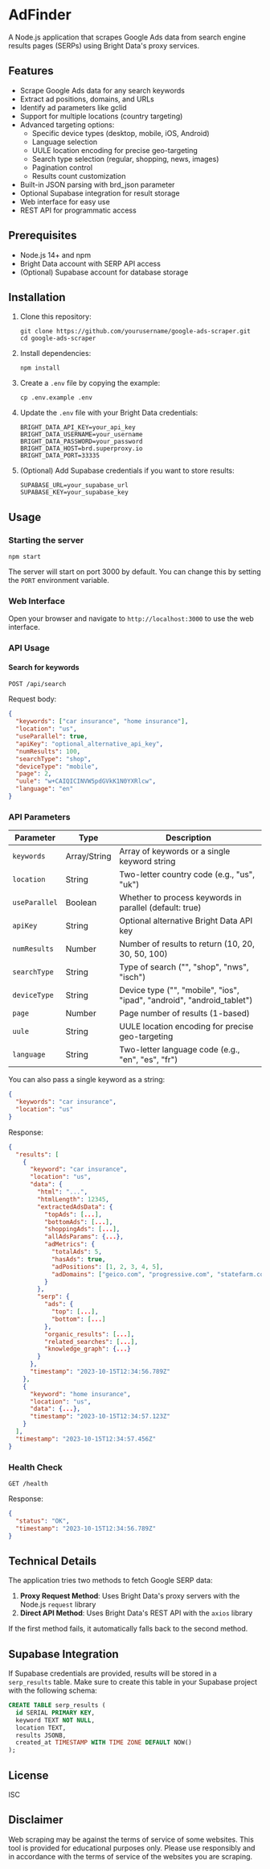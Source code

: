 # AdFinder

A Node.js application that scrapes Google Ads data from search engine results pages (SERPs) using Bright Data's proxy services.

## Features

- Scrape Google Ads data for any search keywords
- Extract ad positions, domains, and URLs
- Identify ad parameters like gclid
- Support for multiple locations (country targeting)
- Advanced targeting options:
  - Specific device types (desktop, mobile, iOS, Android)
  - Language selection
  - UULE location encoding for precise geo-targeting
  - Search type selection (regular, shopping, news, images)
  - Pagination control
  - Results count customization
- Built-in JSON parsing with brd_json parameter
- Optional Supabase integration for result storage
- Web interface for easy use
- REST API for programmatic access

## Prerequisites

- Node.js 14+ and npm
- Bright Data account with SERP API access
- (Optional) Supabase account for database storage

## Installation

1. Clone this repository:
   ```
   git clone https://github.com/yourusername/google-ads-scraper.git
   cd google-ads-scraper
   ```

2. Install dependencies:
   ```
   npm install
   ```

3. Create a `.env` file by copying the example:
   ```
   cp .env.example .env
   ```

4. Update the `.env` file with your Bright Data credentials:
   ```
   BRIGHT_DATA_API_KEY=your_api_key
   BRIGHT_DATA_USERNAME=your_username
   BRIGHT_DATA_PASSWORD=your_password
   BRIGHT_DATA_HOST=brd.superproxy.io
   BRIGHT_DATA_PORT=33335
   ```

5. (Optional) Add Supabase credentials if you want to store results:
   ```
   SUPABASE_URL=your_supabase_url
   SUPABASE_KEY=your_supabase_key
   ```

## Usage

### Starting the server

```
npm start
```

The server will start on port 3000 by default. You can change this by setting the `PORT` environment variable.

### Web Interface

Open your browser and navigate to `http://localhost:3000` to use the web interface.

### API Usage

#### Search for keywords

```
POST /api/search
```

Request body:
```json
{
  "keywords": ["car insurance", "home insurance"],
  "location": "us",
  "useParallel": true,
  "apiKey": "optional_alternative_api_key",
  "numResults": 100,
  "searchType": "shop",
  "deviceType": "mobile",
  "page": 2,
  "uule": "w+CAIQICINVW5pdGVkK1N0YXRlcw",
  "language": "en"
}
```

### API Parameters

| Parameter | Type | Description |
|-----------|------|-------------|
| `keywords` | Array/String | Array of keywords or a single keyword string |
| `location` | String | Two-letter country code (e.g., "us", "uk") |
| `useParallel` | Boolean | Whether to process keywords in parallel (default: true) |
| `apiKey` | String | Optional alternative Bright Data API key |
| `numResults` | Number | Number of results to return (10, 20, 30, 50, 100) |
| `searchType` | String | Type of search ("", "shop", "nws", "isch") |
| `deviceType` | String | Device type ("", "mobile", "ios", "ipad", "android", "android_tablet") |
| `page` | Number | Page number of results (1-based) |
| `uule` | String | UULE location encoding for precise geo-targeting |
| `language` | String | Two-letter language code (e.g., "en", "es", "fr") |

You can also pass a single keyword as a string:
```json
{
  "keywords": "car insurance",
  "location": "us"
}
```

Response:
```json
{
  "results": [
    {
      "keyword": "car insurance",
      "location": "us",
      "data": {
        "html": "...",
        "htmlLength": 12345,
        "extractedAdsData": {
          "topAds": [...],
          "bottomAds": [...],
          "shoppingAds": [...],
          "allAdsParams": {...},
          "adMetrics": {
            "totalAds": 5,
            "hasAds": true,
            "adPositions": [1, 2, 3, 4, 5],
            "adDomains": ["geico.com", "progressive.com", "statefarm.com"]
          }
        },
        "serp": {
          "ads": {
            "top": [...],
            "bottom": [...]
          },
          "organic_results": [...],
          "related_searches": [...],
          "knowledge_graph": {...}
        }
      },
      "timestamp": "2023-10-15T12:34:56.789Z"
    },
    {
      "keyword": "home insurance",
      "location": "us",
      "data": {...},
      "timestamp": "2023-10-15T12:34:57.123Z"
    }
  ],
  "timestamp": "2023-10-15T12:34:57.456Z"
}
```

### Health Check

```
GET /health
```

Response:
```json
{
  "status": "OK",
  "timestamp": "2023-10-15T12:34:56.789Z"
}
```

## Technical Details

The application tries two methods to fetch Google SERP data:

1. **Proxy Request Method**: Uses Bright Data's proxy servers with the Node.js `request` library
2. **Direct API Method**: Uses Bright Data's REST API with the `axios` library

If the first method fails, it automatically falls back to the second method.

## Supabase Integration

If Supabase credentials are provided, results will be stored in a `serp_results` table. Make sure to create this table in your Supabase project with the following schema:

```sql
CREATE TABLE serp_results (
  id SERIAL PRIMARY KEY,
  keyword TEXT NOT NULL,
  location TEXT,
  results JSONB,
  created_at TIMESTAMP WITH TIME ZONE DEFAULT NOW()
);
```

## License

ISC

## Disclaimer

Web scraping may be against the terms of service of some websites. This tool is provided for educational purposes only. Please use responsibly and in accordance with the terms of service of the websites you are scraping.
